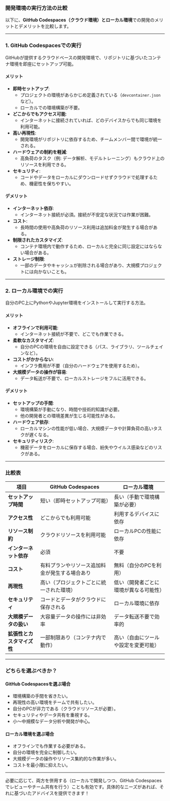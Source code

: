 ### **開発環境の実行方法の比較**
以下に、**GitHub Codespaces（クラウド環境）**と**ローカル環境**での開発のメリットとデメリットを比較します。

---

### **1. GitHub Codespacesでの実行**
GitHubが提供するクラウドベースの開発環境で、リポジトリに基づいたコンテナ環境を即座にセットアップ可能。

#### **メリット**
- **即時セットアップ**:
  - プロジェクトの環境があらかじめ定義されている（`devcontainer.json`など）。
  - ローカルでの環境構築が不要。
- **どこからでもアクセス可能**:
  - インターネットに接続されていれば、どのデバイスからでも同じ環境を利用可能。
- **高い再現性**:
  - 開発環境がリポジトリに依存するため、チームメンバー間で環境が統一される。
- **ハードウェアの制約を軽減**:
  - 高負荷のタスク（例: データ解析、モデルトレーニング）もクラウド上のリソースを利用できる。
- **セキュリティ**:
  - コードやデータをローカルにダウンロードせずクラウドで処理するため、機密性を保ちやすい。

#### **デメリット**
- **インターネット依存**:
  - インターネット接続が必須。接続が不安定な状況では作業が困難。
- **コスト**:
  - 長時間の使用や高負荷のリソース利用は追加料金が発生する場合がある。
- **制限されたカスタマイズ**:
  - コンテナ環境内で動作するため、ローカルと完全に同じ設定にはならない場合がある。
- **ストレージ制限**:
  - 一部のデータやキャッシュが削除される場合があり、大規模プロジェクトには向かないことも。

---

### **2. ローカル環境での実行**
自分のPC上にPythonやJupyter環境をインストールして実行する方法。

#### **メリット**
- **オフラインで利用可能**:
  - インターネット接続が不要で、どこでも作業できる。
- **柔軟なカスタマイズ**:
  - 自分のPCの環境を自由に設定できる（パス、ライブラリ、ツールチェインなど）。
- **コストがかからない**:
  - インフラ費用が不要（自分のハードウェアを使用するため）。
- **大規模データの操作が容易**:
  - データ転送が不要で、ローカルストレージをフルに活用できる。

#### **デメリット**
- **セットアップの手間**:
  - 環境構築が手動になり、時間や技術的知識が必要。
  - 他の開発者との環境差異が生じる可能性がある。
- **ハードウェア依存**:
  - ローカルマシンの性能が低い場合、大規模データや計算負荷の高いタスクが遅くなる。
- **セキュリティリスク**:
  - 機密データをローカルに保存する場合、紛失やウイルス感染などのリスクがある。

---

### **比較表**

| 項目                     | **GitHub Codespaces**                               | **ローカル環境**                               |
|--------------------------|----------------------------------------------------|-----------------------------------------------|
| **セットアップ時間**      | 短い（即時セットアップ可能）                       | 長い（手動で環境構築が必要）                   |
| **アクセス性**            | どこからでも利用可能                               | 利用するデバイスに依存                         |
| **リソース制約**          | クラウドリソースを利用可能                         | ローカルPCの性能に依存                         |
| **インターネット依存**    | 必須                                              | 不要                                           |
| **コスト**                | 有料プランやリソース追加料金が発生する場合あり       | 無料（自分のPCを利用）                         |
| **再現性**                | 高い（プロジェクトごとに統一された環境）            | 低い（開発者ごとに環境が異なる可能性）         |
| **セキュリティ**          | コードとデータがクラウドに保存される               | ローカル環境に依存                             |
| **大規模データの扱い**    | 大容量データの操作には非効率                      | データ転送不要で効率的                         |
| **拡張性とカスタマイズ性**| 一部制限あり（コンテナ内で動作）                   | 高い（自由にツールや設定を変更可能）           |

---

### **どちらを選ぶべきか？**

#### **GitHub Codespacesを選ぶ場合**
- 環境構築の手間を省きたい。
- 再現性の高い環境をチームで共有したい。
- 自分のPCが非力である（クラウドリソースが必要）。
- セキュリティやデータ共有を重視する。
- 小～中規模なデータ分析や開発が中心。

#### **ローカル環境を選ぶ場合**
- オフラインでも作業する必要がある。
- 自分の環境を完全に制御したい。
- 大規模データの操作やリソース集約的な作業が多い。
- コストを最小限に抑えたい。

---

必要に応じて、両方を併用する（ローカルで開発しつつ、GitHub Codespacesでレビューやチーム共有を行う）ことも有効です。具体的なニーズがあれば、それに基づいたアドバイスを提供できます！